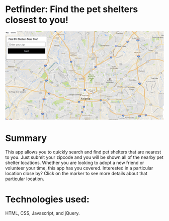 # Petfinder: Find the pet shelters closest to you!

![ScreenShot](petfinder.png)

# Summary
This app allows you to quickly search and find pet shelters that are nearest to you. Just submit your zipcode and you will be shown
all of the nearby pet shelter locations. Whether you are looking to adopt a new friend or volunteer your time, this app has you covered.
Interested in a particular location close by? Click on the marker to see more details about that particular location.

# Technologies used: 
HTML, CSS, Javascript, and jQuery.
